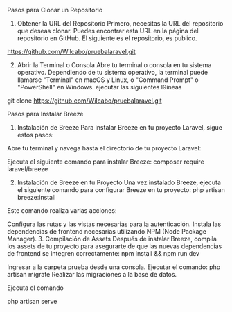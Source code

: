 Pasos para Clonar un Repositorio
1. Obtener la URL del Repositorio
Primero, necesitas la URL del repositorio que deseas clonar. Puedes encontrar esta URL en la página del repositorio en GitHub.
El siguiente es el repositorio, es publico.

https://github.com/Wilcabo/pruebalaravel.git

2. Abrir la Terminal o Consola
Abre tu terminal o consola en tu sistema operativo. Dependiendo de tu sistema operativo, la terminal puede llamarse "Terminal" en macOS y Linux, o "Command Prompt" o "PowerShell" en Windows.
ejecutar las siguientes l9ineas

git clone https://github.com/Wilcabo/pruebalaravel.git



Pasos para Instalar Breeze
1. Instalación de Breeze
Para instalar Breeze en tu proyecto Laravel, sigue estos pasos:

Abre tu terminal y navega hasta el directorio de tu proyecto Laravel:


Ejecuta el siguiente comando para instalar Breeze:
composer require laravel/breeze 

2. Instalación de Breeze en tu Proyecto
Una vez instalado Breeze, ejecuta el siguiente comando para configurar Breeze en tu proyecto:
php artisan breeze:install

Este comando realiza varias acciones:

Configura las rutas y las vistas necesarias para la autenticación.
Instala las dependencias de frontend necesarias utilizando NPM (Node Package Manager).
3. Compilación de Assets
Después de instalar Breeze, compila los assets de tu proyecto para asegurarte de que las nuevas dependencias de frontend se integren correctamente:
npm install && npm run dev


Ingresar a la carpeta prueba desde una consola.
Ejecutar el comando:  php artisan migrate
Realizar las migraciones a la base de datos. 

Ejecuta el comando 

php artisan serve
